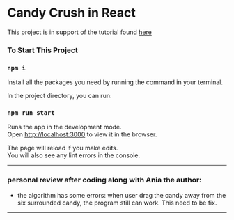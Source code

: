 # Candy Crush in React

This project is in support of the tutorial found [here](https://www.youtube.com/watch?v=PBrEq9Wd6_U) 

### To Start This Project

### `npm i`

Install all the packages you need by running the command in your terminal.

In the project directory, you can run:

### `npm run start`

Runs the app in the development mode.\
Open [http://localhost:3000](http://localhost:3000) to view it in the browser.

The page will reload if you make edits.\
You will also see any lint errors in the console.

----------------------------------------------------------------------------------------------------
### personal review after coding along with Ania the author: 


- the algorithm has some errors: when user drag the candy away from the six surrounded candy, the program still can work. This need to be fix. 
----------------------------------------------------------------------------------------------------

